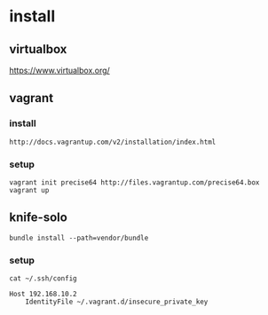 # install

## virtualbox

https://www.virtualbox.org/

## vagrant

### install

    http://docs.vagrantup.com/v2/installation/index.html

### setup

    vagrant init precise64 http://files.vagrantup.com/precise64.box
    vagrant up

## knife-solo

    bundle install --path=vendor/bundle

### setup

    cat ~/.ssh/config

    Host 192.168.10.2
        IdentityFile ~/.vagrant.d/insecure_private_key
